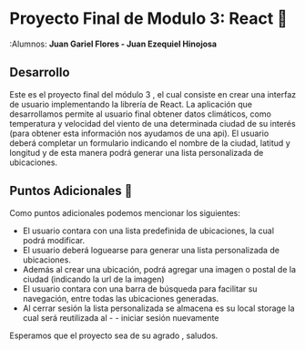 # Proyecto Final de Modulo 3: React :rocket:

:Alumnos: **Juan Gariel Flores - Juan Ezequiel Hinojosa**

## Desarrollo 
Este es el proyecto final del módulo 3 , el cual consiste en crear una interfaz de usuario implementando la librería de React.
La aplicación que desarrollamos permite al usuario final obtener datos climáticos, como temperatura y velocidad del viento de una determinada ciudad de su interés (para obtener esta información nos ayudamos de una api). El usuario deberá completar un formulario indicando el nombre de la ciudad, latitud y longitud y de esta manera podrá generar una lista personalizada de ubicaciones.


## Puntos Adicionales :rocket:

Como puntos adicionales podemos mencionar los siguientes:

- El usuario contara con una lista predefinida de ubicaciones, la cual podrá modificar.
- El usuario deberá loguearse para generar una lista personalizada de ubicaciones.
- Además al crear una ubicación, podrá agregar una imagen o postal de la ciudad (indicando la url de la imagen)
- El usuario contara con una barra de búsqueda para facilitar su navegación, entre todas las ubicaciones generadas.
- Al cerrar sesión la lista personalizada se almacena es su local storage la cual será reutilizada al  - - iniciar sesión nuevamente

Esperamos que el proyecto sea de su agrado , saludos. 


